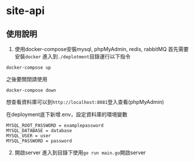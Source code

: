 # site-api
## 使用說明
1. 使用docker-compose安裝mysql, phpMyAdmin, redis, rabbitMQ
首先需要安裝`docker`
進入到`./deplotment`目錄運行以下指令
```
docker-compose up
```
之後要關閉請使用
```
docker-compose down
```
想查看資料庫可以到`http://localhost:8081`登入查看(phpMyAdmin)

在deployment底下新增.env，設定資料庫的環境變數
```
MYSQL_ROOT_PASSWORD = examplepassword
MYSQL_DATABASE = database
MYSQL_USER = user
MYSQL_PASSWORD = password
```

2. 開啟server
進入到目錄下使用`go run main.go`開啟server

